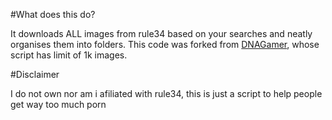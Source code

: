 #What does this do?

It downloads ALL images from rule34 based on your searches and neatly organises them into folders. This code was forked from [DNAGamer](https://github.com/DNAGamer/), whose script has limit of 1k images.

#Disclaimer


I do not own nor am i afiliated with rule34, this is just a script to help people get way too much porn

